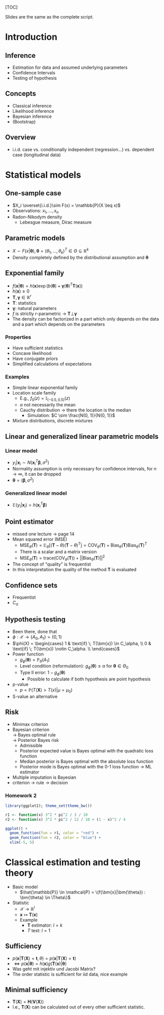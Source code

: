 <!-- Statistical Inference -->

[TOC]

Slides are the same as the complete script.

# Introduction

## Inference

* Estimation for data and assumed underlying parameters
* Confidence Intervals
* Testing of hypothesis

## Concepts

* Classical inference
* Likelihood inference
* Bayesian inference
* (Bootstrap)

## Overview

* i.i.d. case vs. conditionally independent (regression...) vs. dependent case (longitudinal data)

# Statistical models

## One-sample case

* $X_i \overset{i.i.d.}\sim F(x) = \mathbb{P}(X \leq x)$
* Observations: $x_1, ..., x_n$
* Radon-Nikodym density <!-- TODO -->
  * Lebesgue measure, Dirac measure

## Parametric models

* $X \sim F(x|\bm{\theta}), \bm{\theta} = (\theta_1, ..., \theta_k)^T \in \Theta \subseteq \mathbb{R}^k$
* Density completely defined by the distributional assumption and $\bm{\theta}$

## Exponential family

* $f(\bm{x}|\bm{\theta}) = h(\bm{x}) \exp(b(\bm{\theta}) + \bm{\gamma}(\bm{\theta})^T \bm{T}(\bm{x}))$
* $h(\bm{x}) \geq 0$
* $\bm{T}, \bm{\gamma} \in \mathbb{R}^r$
* $\bm{T}:$ statistics
* $\bm{\gamma}:$ natural parameters
* $f$ is strictly $r$-parametric $\rightarrow$ $\bm{T} \bot \bm{\gamma}$
* The density can be factorized in a part which only depends on the data and a part which depends on the parameters

### Properties

* Have sufficient statistics
* Concave likelihood
* Have conjugate priors
* Simplified calculations of expectations

### Examples

* Simple linear exponential family
* Location scale family
  * E.g., $f_0(z) = \mathbb{I}_{(-0.5, 0.5)}(z)$
  * $a$ not necessarily the mean
  * Cauchy distribution $\rightarrow$ there the location is the median <!-- TODO What is the scale? -->
    * Simulation: $C \sim \frac{N(0, 1)}{N(0, 1)}$
* Mixture distributions, discrete mixtures

## Linear and generalized linear parametric models

### Linear model

* $y_i | \bm{x}_i \sim N(\bm{x}_i^T\bm\beta, \sigma^2)$
* Normality assumption is only necessary for confidence intervals, for $n \rightarrow \infty$, it can be dropped
* $\bm\theta = (\bm\beta, \sigma^2)$

### Generalized linear model

* $\mathbb{E}(y_i | \bm{x}_i) = h(\bm{x}_i^T\bm\beta)$

## Point estimator

* missed one lecture $\rightarrow$ page 14
* Mean squared error (MSE)
  * $\text{MSE}_\theta(\bm{T}) = \mathbb{E}_\theta[(\bm{T} - \theta)(\bm{T} - \theta)^T] = \text{COV}_\theta(\bm{T}) + \text{Bias}_\theta(\bm{T})\text{Bias}_\theta(\bm{T})^T$
  * There is a scalar and a matrix version
  * $\text{MSE}_\theta(\bm{T}) = \text{trace}(\text{COV}_\theta(\bm{T})) + ||\text{Bias}_\theta(\bm{T})||^2$
* The concept of "quality" is frequentist
* In this interpretation the quality of the method $\bm{T}$ is evaluated

## Confidence sets

* Frequentist
* $C_\alpha$

## Hypothesis testing

* Been there, done that
* $\phi : \mathcal{X} \rightarrow \{A_0, A_1\} = \{0, 1\}$
* $\phi(X) = \begin{cases}
               1 & \text{if} \; T(\bm{x}) \in C_\alpha, \\
               0 & \text{if} \; T(\bm{x}) \notin C_\alpha. \\
             \end{cases}$
* Power function
  * $g_\phi(\bm\theta) = \mathbb{P}_\theta(A_1)$
  * Level condition (reformulation): $g_\phi(\bm\theta) \leq \alpha \text{ for } \bm\theta \in \Theta_0$
  * Type II error: $1 - g_\phi(\bm\theta)$
    * Possible to calculate if both hypothesis are point hypothesis
* p-value
  * $p = \mathbb{P}(T(\bm{X}) > T(x) | \mu = \mu_0)$
* S-value an alternative

## Risk

* Minimax criterion
* Bayesian criterion \
  $\rightarrow$ Bayes optimal rule \
  $\rightarrow$ Posterior Bayes risk
  * Admissible
  * Posterior expected value is Bayes optimal with the quadratic loss function
  * Median posterior is Bayes optimal with the absolute loss function
  * Posterior mode is Bayes optimal with the 0-1 loss function $\rightarrow$ ML estimator
* Multiple imputation is Bayesian
* criterion $\rightarrow$ rule $\rightarrow$ decision

### Homework 2

```r
library(ggplot2); theme_set(theme_bw())

r1 <- function(x) 3^2 * pi^2 / 3 / 10
r2 <- function(x) 3^2 * pi^2 / 12 / 10 + (1 - x)^2 / 4

ggplot() +
  geom_function(fun = r1, color = "red") +
  geom_function(fun = r2, color = "blue") +
  xlim(-5, 5)
```

# Classical estimation and testing theory

* Basic model
  * $\hat{\mathbb{P}} \in \mathcal{P} = \{f(\bm{x}|\bm{\theta}) : \bm{\theta} \in \Theta\}$
* Statistic
  * $\mathcal{X} \rightarrow \mathbb{R}^l$
  * $\bm{x} \mapsto \bm{T}(\bm{x})$
  * Example
    * $\bm{T}$ estimator: $l = k$
    * $T$ test: $l = 1$

## Sufficiency

* $p(\bm{x} | \bm{T}(\bm{X}) = \bm{t}, \theta) = p(\bm{x} | \bm{T}(\bm{X}) = \bm{t})$
* $\Leftrightarrow  p(\bm{x} | \bm\theta) = h(\bm{x}) g(\bm{T}(\bm{x}) | \bm\theta)$
* Was geht mit injektiv und Jacobi Matrix? <!-- TODO -->
* The order statistic is sufficient for iid data, nice example

## Minimal sufficiency

* $\bm{T}(\bm{X}) = \bm{H}(\bm{V}(\bm{X}))$
* I.e., $\bm{T}(\bm{X})$ can be calculated out of every other sufficient statistic.

